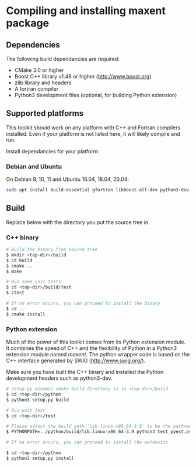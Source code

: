 # Compiling and installing maxent package

## Dependencies
The following build dependancies are required:
 - CMake 3.0 or higher
 - Boost C++ library v1.48 or higher (http://www.boost.org)
 - zlib library and headers
 - A fortran compiler
 - Python3 development files (optional, for building Python extension)

## Supported platforms

This toolkit should work on any platform with C++ and Fortran compilers installed. Even if your platform is not listed here, it will likely compile and run.

Install dependancies for your platform:

### Debian and Ubuntu

On Debian 9, 10, 11 and Ubuntu 16.04, 18.04, 20.04:

```sh
sudo apt install build-essential gfortran libboost-all-dev python3-dev zlib1g-dev
```

## Build

Replace <top-dir> below with the directory you put the source tree in.

### C++ binary
```sh
# Build the binary from source tree
$ mkdir <top-dir>/build
$ cd build
$ cmake ..
$ make

# Run some unit tests
$ cd <top-dir>/build/test
$ ctest

# If no error occurs, you can proceed to install the binary
$ cd ..
$ cmake install
```

### Python extension

Much of the power of this toolkit comes from its Python extension module. It combines the speed of C++ and the flexibility of Python in a Python3 extension module named *maxent*. The python wrapper code is based on the C++ interface generated by SWIG (<http://www.swig.org/>).

Make sure you have built the C++ binary and installed the Python development headers such as python3-dev.

```sh
# setup.py assumes cmake build directory is in <top-dir>/build
$ cd <top-dir>/python
$ python3 setup.py build

# Run unit test
$ cd <top-dir>/test

# Please adjust the build path 'lib.linux-x86_64-3.9' to be the pathname found on your machine
$ PYTHONPATH=../python/build/lib.linux-x86_64-3.9 python3 test_pyext.py

# If no error occurs, you can proceed to install the extension

$ cd <top-dir>/python
$ python3 setup.py install
```
